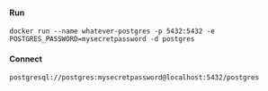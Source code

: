 #### Run
`docker run --name whatever-postgres -p 5432:5432 -e POSTGRES_PASSWORD=mysecretpassword -d postgres`

#### Connect
`postgresql://postgres:mysecretpassword@localhost:5432/postgres`


